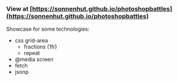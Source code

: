 ### View at [https://sonnenhut.github.io/photoshopbattles](https://sonnenhut.github.io/photoshopbattles)

Showcase for some technologies:
 - css grid-area
    - fractions (1fr)
    - repeat 
 - @media screen
 - fetch
 - jsonp